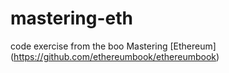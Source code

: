 # mastering-eth
code exercise from the boo Mastering [Ethereum] (https://github.com/ethereumbook/ethereumbook)
